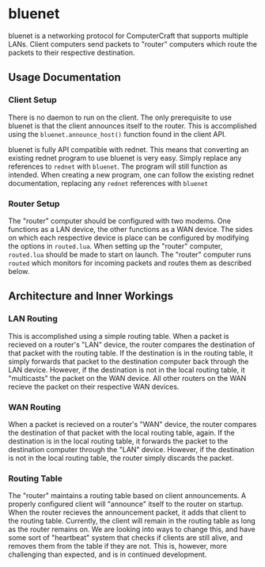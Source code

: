 # bluenet

bluenet is a networking protocol for ComputerCraft that supports multiple LANs. Client computers send packets to "router" computers which route the packets to their respective destination. 

## Usage Documentation

### Client Setup
There is no daemon to run on the client. The only prerequisite to use bluenet is that the client announces itself to the router. This is accomplished using the `bluenet.announce_host()` function found in the client API. 

bluenet is fully API compatible with rednet. This means that converting an existing rednet program to use bluenet is very easy. Simply replace any references to `rednet` with `bluenet`. The program will still function as intended. When creating a new program, one can follow the existing rednet documentation, replacing any `rednet` references with `bluenet`

### Router Setup
The "router" computer should be configured with two modems. One functions as a LAN device, the other functions as a WAN device. The sides on which each respective device is place can be configured by modifying the options in `routed.lua`. When setting up the "router" computer, `routed.lua` should be made to start on launch. The "router" computer runs `routed` which monitors for incoming packets and routes them as described below. 

## Architecture and Inner Workings

### LAN Routing
This is accomplished using a simple routing table. When a packet is recieved on a router's "LAN" device, the router compares the destination of that packet with the routing table. If the destination is in the routing table, it simply forwards that packet to the destination computer back through the LAN device. However, if the destination is not in the local routing table, it "multicasts" the packet on the WAN device. All other routers on the WAN recieve the packet on their respective WAN devices. 

### WAN Routing
When a packet is recieved on a router's "WAN" device, the router compares the destination of that packet with the local routing table, again. If the destination is in the local routing table, it forwards the packet to the destination computer through the "LAN" device. However, if the destination is not in the local routing table, the router simply discards the packet. 

### Routing Table
The "router" maintains a routing table based on client announcements. A properly configured client will "announce" itself to the router on startup. When the router recieves the announcement packet, it adds that client to the routing table. Currently, the client will remain in the routing table as long as the router remains on. We are looking into ways to change this, and have some sort of "heartbeat" system that checks if clients are still alive, and removes them from the table if they are not. This is, however, more challenging than expected, and is in continued development.